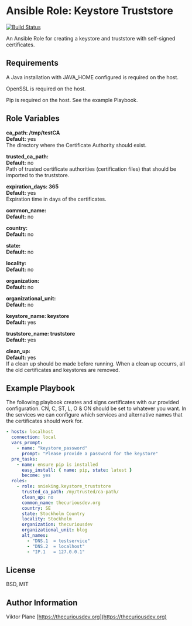 Ansible Role: Keystore Truststore
=========
[![Build Status](https://travis-ci.org/snieking/ansible-role-keystore-truststore.svg?branch=master)](https://travis-ci.org/snieking/ansible-role-keystore-truststore)

An Ansible Role for creating a keystore and truststore with self-signed certificates.

Requirements
------------

A Java installation with JAVA_HOME configured is required on the host.

OpenSSL is required on the host.

Pip is required on the host. See the example Playbook.

Role Variables
--------------

**ca_path: /tmp/testCA** \
**Default:** yes \
The directory where the Certificate Authority should exist.

**trusted_ca_path:** \
**Default:** no \
Path of trusted certificate authorities (certification files) that should be imported to the truststore.

**expiration_days: 365** \
**Default:** yes \
Expiration time in days of the certificates.

**common_name:** \
**Default:** no

**country:** \
**Default:** no

**state:** \
**Default:** no

**locality:** \
**Default:** no

**organization:** \
**Default:** no

**organizational_unit:** \
**Default:** no

**keystore_name: keystore** \
**Default:** yes

**truststore_name: truststore** \
**Default:** yes

**clean_up:** \
**Default:** yes \
If a clean up should be made before running. When a clean up occurrs, all the old certificates and keystores are removed.

Example Playbook
----------------

The following playbook creates and signs certificates with our provided configuration. CN, C, ST, L, O & ON should be set to whatever you want. In the services we can configure which services and alternative names that the certificates should work for.
```yaml
- hosts: localhost
  connection: local
  vars_prompt:
    - name: "keystore_password"
      prompt: "Please provide a password for the keystore"
  pre_tasks:
    - name: ensure pip is installed
      easy_install: { name: pip, state: latest }
      become: yes
  roles:
    - role: snieking.keystore_truststore
      trusted_ca_path: /my/trusted/ca-path/
      clean_up: no
      common_name: thecuriousdev.org
      country: SE
      state: Stockholm Country
      locality: Stockholm
      organization: thecuriousdev
      organizational_unit: blog
      alt_names:
        - "DNS.1  = testservice"
        - "DNS.2  = localhost"
        - "IP.1   = 127.0.0.1"
```

License
-------

BSD, MIT

Author Information
------------------

Viktor Plane [https://thecuriousdev.org](https://thecuriousdev.org)
